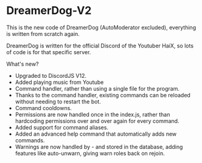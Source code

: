 # DreamerDog-V2
This is the new code of DreamerDog (AutoModerator excluded), everything is written from scratch again.

DreamerDog is written for the official Discord of the Youtuber HaiX, so lots of code is for that specific server.

What's new?
 - Upgraded to DiscordJS V12.
 - Added playing music from Youtube
 - Command handler, rather than using a single file for the program.
 - Thanks to the command handler, existing commands can be reloaded without needing to restart the bot.
 - Command cooldowns.
 - Permissions are now handled once in the index.js, rather than hardcoding permissions over and over again for every command.
 - Added support for command aliases.
 - Added an advanced help command that automatically adds new commands.
 - Warnings are now handled by - and stored in the database, adding features like auto-unwarn, giving warn roles back on rejoin.

